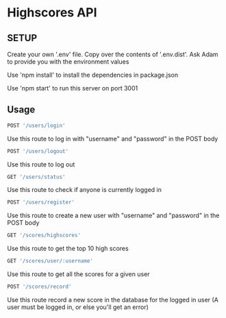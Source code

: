 # Highscores API


## SETUP

Create your own '.env' file. Copy over the contents of '.env.dist'. Ask Adam to provide you with the environment values

Use 'npm install' to install the dependencies in package.json

Use 'npm start' to run this server on port 3001

## Usage

```js
POST '/users/login'
```
Use this route to log in with "username" and "password" in the POST body

```js
POST '/users/logout'
```
Use this route to log out

```js
GET '/users/status'
```
Use this route to check if anyone is currently logged in

```js
POST '/users/register'
```
Use this route to create a new user with "username" and "password" in the POST body

```js
GET '/scores/highscores'
```
Use this route to get the top 10 high scores

```js
GET '/scores/user/:username'
```
Use this route to get all the scores for a given user

```js
POST '/scores/record'
```
Use this route record a new score in the database for the logged in user (A user must be logged in, or else you'll get an error)




